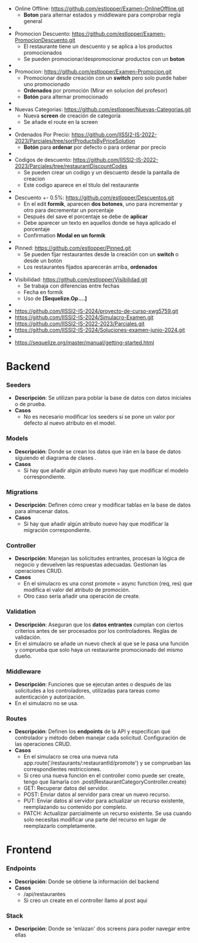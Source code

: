 - Online Offline:    https://github.com/estlopper/Examen-OnlineOffline.git
  - **Boton** para alternar estados y middleware para comprobar regla general
-
- Promocion Descuento:    https://github.com/estlopper/Examen-PromocionDescuento.git
  - El restaurante tiene un descuento y se aplica a los productos promocionados
  - Se pueden promocionar/despromocionar productos con un **boton**
-
- Promocion:    https://github.com/estlopper/Examen-Promocion.git
  - Promocionar desde creación con un **switch** pero solo puede haber uno promocionado 
  - **Ordenados** por promoción (Mirar en solucion del profesor)
  - **Botón** para alternar promocionado
-
- Nuevas Categorias:    https://github.com/estlopper/Nuevas-Categorias.git
  - Nueva **screen** de creación de categoría
  - Se añade el route en la screen
-
- Ordenados Por Precio:    https://github.com/IISSI2-IS-2022-2023/Parciales/tree/sortProductsByPriceSolution
  - **Botón** para **ordenar** por defecto o para ordenar por precio
-
- Codigos de descuento:    https://github.com/IISSI2-IS-2022-2023/Parciales/tree/restaurantDiscountCodes
  - Se pueden crear un codigo y un descuento desde la pantalla de creacion
  - Este codigo aparece en el titulo del restaurante
-
- Descuento +- 0.5%:    https://github.com/estlopper/Descuentos.git
  - En el edit **formik**, aparecen **dos botones**, uno para incrementar y otro para decrementar un porcentaje
  - Después del save el porcentaje se debe de **aplicar**
  - Debe aparecer un texto en aquellos donde se haya aplicado el porcentaje
  - Confirmation **Modal en un formik**
-
- Pinned:    https://github.com/estlopper/Pinned.git
  - Se pueden fijar restaurantes desde la creación con un **switch** o desde un botón
  - Los restaurantes fijados aparecerán arriba, **ordenados**
- 
- Visibilidad:    https://github.com/estlopper/Visibilidad.git
  - Se trabaja con diferencias entre fechas
  - Fecha en formik
  - Uso de **[Sequelize.Op....]**
-
- https://github.com/IISSI2-IS-2024/proyecto-de-curso-xwg5759.git
- https://github.com/IISSI2-IS-2024/Simulacro-Examen.git
- https://github.com/IISSI2-IS-2022-2023/Parciales.git
- https://github.com/IISSI2-IS-2024/Soluciones-examen-junio-2024.git
- 
- https://sequelize.org/master/manual/getting-started.html


# Backend

### Seeders

- **Descripción**: Se utilizan para poblar la base de datos con datos iniciales o de prueba.
- **Casos**
    - No es necesario modificar los seeders si se pone un valor por defecto al nuevo atributo en el model.

### Models

- **Descripción**: Donde se crean los datos que irán en la base de datos siguiendo el diagrama de clases .
- **Casos**
    - Si hay que añadir algún atributo nuevo hay que modificar el modelo correspondiente.

### Migrations

- **Descripción**: Definen cómo crear y modificar tablas en la base de datos para almacenar datos.
- **Casos**
    - Si hay que añadir algún atributo nuevo hay que modificar la migración correspondiente.

### Controller

- **Descripción**: Manejan las solicitudes entrantes, procesan la lógica de negocio y devuelven las respuestas adecuadas. Gestionan las operaciones CRUD. 
- **Casos**
    - En el simulacro es una const promote = async function (req, res) que modifica el valor del atributo de promoción.
    - Otro caso sería añadir una operación de create.    

### Validation

- **Descripción**: Aseguran que los **datos entrantes** cumplan con ciertos criterios antes de ser procesados por los controladores. Reglas de validación.
- En el simulacro se añade un nuevo check al que se le pasa una función y comprueba que solo haya un restaurante promocionado del mismo dueño.

### Middleware

- **Descripción**: Funciones que se ejecutan antes o después de las solicitudes a los controladores, utilizadas para tareas como autenticación y autorización.
- En el simulacro no se usa.

### Routes

- **Descripción**: Definen los **endpoints** de la API y especifican qué controlador y método deben manejar cada solicitud. Configuración de las operaciones CRUD.
- **Casos**
    - En el simulacro se crea una nueva ruta app.route('/restaurants/:restaurantId/promote') y se comprueban las correspondientes restricciones.
    - Si creo una nueva función en el controller como puede ser create, tengo que llamarla con .post(RestaurantCategoryController.create)
  - GET: Recuperar datos del servidor.
  - POST: Enviar datos al servidor para crear un nuevo recurso.
  - PUT: Enviar datos al servidor para actualizar un recurso existente, reemplazando su contenido por completo.
  - PATCH: Actualizar parcialmente un recurso existente. Se usa cuando solo necesitas modificar una parte del recurso en lugar de reemplazarlo completamente.


# Frontend

### Endpoints

- **Descripción**: Donde se obtiene la información del backend
- **Casos**
    - /api/restaurantes
    - Si creo un create en el controller llamo al post aquí
 
### Stack

- **Descripción**: Donde se 'enlazan' dos screens para poder navegar entre ellas




